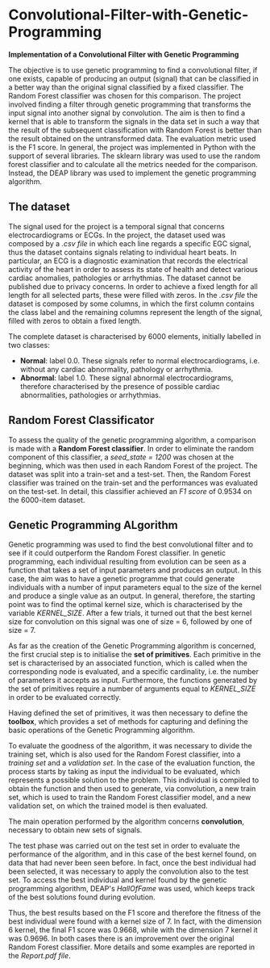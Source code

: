 # Convolutional-Filter-with-Genetic-Programming
**Implementation of a Convolutional Filter with Genetic Programming**

The objective is to use genetic programming to find a convolutional filter, if one exists, capable of producing an output (signal) that can be classified in a better way than the original signal classified by a fixed classifier. The Random Forest classifier was chosen for this comparison. The project involved finding a filter through genetic programming that transforms the input signal into another signal by convolution. The aim is then to find a kernel that is able to transform the signals in the data set in such a way that the result of the subsequent classification with Random Forest is better than the result obtained on the untransformed data. The evaluation metric used is the F1 score.
In general, the project was implemented in Python with the support of several libraries. The sklearn library was used to use the random forest classifier and to calculate all the metrics needed for the comparison. Instead, the DEAP library was used to implement the genetic programming algorithm.

## The dataset 
The signal used for the project is a temporal signal that concerns electrocardiograms or ECGs. In the project, the dataset used was composed by a *.csv file* in which each line regards a specific EGC signal, thus the dataset contains signals relating to individual heart beats. In particular, an ECG is a diagnostic examination that records the electrical activity of the heart in order to assess its state of health and detect various cardiac anomalies, pathologies or arrhythmias. The dataset cannot be published due to privacy concerns. In order to achieve a fixed length for all length for all selected parts, these were filled with zeros. In the *.csv file* the dataset is composed by some columns, in which the first column contains the class label and the remaining columns represent the length of the signal, filled with zeros to obtain a fixed length.

The complete dataset is characterised by 6000 elements, initially labelled in two classes:
- **Normal**: label 0.0. These signals refer to normal electrocardiograms, i.e. without any cardiac abnormality, pathology or arrhythmia.
- **Abnormal**: label 1.0. These signal abnormal electrocardiograms, therefore characterised by the presence of possible cardiac abnormalities, pathologies or arrhythmias.

## Random Forest Classificator
To assess the quality of the genetic programming algorithm, a comparison is made with a **Random Forest classifier**. In order to eliminate the random component of this classifier, a *seed_state = 1200* was chosen at the beginning, which was then used in each Random Forest of the project. The dataset was split into a train-set and a test-set. Then, the Random Forest classifier was trained on the train-set and the performances was evaluated on the test-set. In detail, this classifier achieved an *F1 score* of 0.9534 on the 6000-item dataset.

## Genetic Programming ALgorithm
Genetic programming was used to find the best convolutional filter and to see if it could outperform the Random Forest classifier.
In genetic programming, each individual resulting from evolution can be seen as a function that takes a set of input parameters and produces an output.
In this case, the aim was to have a genetic programme that could generate individuals with a number of input parameters equal to the size of the kernel and produce a single value as an output. In general, therefore, the starting point was to find the optimal kernel size, which is characterised by the variable *KERNEL_SIZE*. After a few trials, it turned out that the best kernel size for convolution on this signal was one of size = 6, followed by one of size = 7.

As far as the creation of the Genetic Programming algorithm is concerned, the first crucial step is to initialise the **set of primitives**. Each primitive in the set is characterised by an associated function, which is called when the corresponding node is evaluated, and a specific cardinality, i.e. the number of parameters it accepts as input. Furthermore, the functions generated by the set of primitives require a number of arguments equal to *KERNEL_SIZE* in order to be evaluated correctly.

Having defined the set of primitives, it was then necessary to define the **toolbox**, which provides a set of methods for capturing and defining the basic operations of the Genetic Programming algorithm.

To evaluate the goodness of the algorithm, it was necessary to divide the training set, which is also used for the Random Forest classifier, into a *training set* and a *validation set*. In the case of the evaluation function, the process starts by taking as input the individual to be evaluated, which represents a possible solution to the problem. This individual is compiled to obtain the function and then used to generate, via convolution, a new train set, which is used to train the Random Forest classifier model, and a new validation set, on which the trained model is then evaluated.

The main operation performed by the algorithm concerns **convolution**, necessary to obtain new sets of signals.

The test phase was carried out on the test set in order to evaluate the performance of the algorithm, and in this case of the best kernel found, on data that had never been seen before. In fact, once the best individual had been selected, it was necessary to apply the convolution also to the test set. To access the best individual and kernel found by the genetic programming algorithm, DEAP's *HallOfFame* was used, which keeps track of the best solutions found during evolution.

Thus, the best results based on the F1 score and therefore the fitness of the best individual were found with a kernel size of 7. In fact, with the dimension 6 kernel, the final F1 score was 0.9668, while with the dimension 7 kernel it was 0.9696. In both cases there is an improvement over the original Random Forest classifier. More details and some examples are reported in the *Report.pdf file*.
